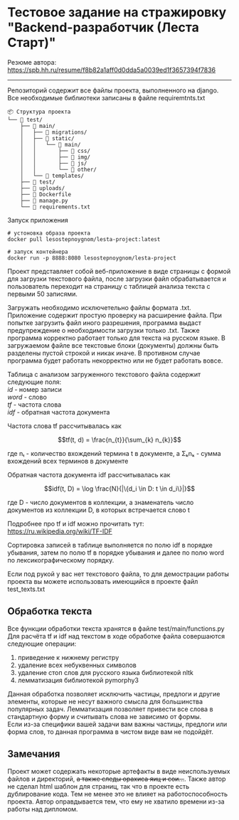 # Тестовое задание на стражировку "Backend-разработчик (Леста Старт)"
Резюме автора: https://spb.hh.ru/resume/f8b82a1aff0d0dda5a0039ed1f3657394f7836
____
Репозиторий содержит все файлы проекта, выполненного на django. Все необходимые библиотеки записаны в файле requiremtnts.txt
```text
📦 Структура проекта  
└── 📂 test/  
    ├── 📂 main/  
    │   ├── 📂 migrations/  
    │   ├── 📂 static/  
    │   │   └── 📂 main/  
    │   │       ├── 📂 css/  
    │   │       ├── 📂 img/   
    │   │       ├── 📂 js/  
    │   │       └── 📂 other/  
    │   └── 📂 templates/  
    ├── 📂 test/  
    ├── 📂 uploads/  
    ├── 📄 Dockerfile  
    ├── 📄 manage.py  
    └── 📄 requirements.txt  
```

Запуск приложения  
```console
# устоновка образа проекта
docker pull lesostepnoygnom/lesta-project:latest

# запуск контейнера
docker run -p 8888:8080 lesostepnoygnom/lesta-project
```

Проект представляет собой веб-приложение в виде страницы с формой для загрузки текстового файла, после загрузки файл обрабатывается и пользователь переходит на страницу с таблицей анализа текста с первыми 50 записями.

Загружать необходимо исключетельно файлы формата .txt. Приложение содержит простую проверку на расширение файла. При попытке загрузить файл иного разрешения, программа выдаст предупреждение о необходимости загрузки только .txt. Также программа корректно работает только для текста на русском языке.
В загружаемом файле все текстовые блоки (документы) должны быть разделены пустой строкой и никак иначе. В противном случае программа будет работать некорректно или не будет работать вовсе.

Таблица с анализом загруженного текстового файла содержит следующие поля:  
*id* - номер записи  
*word* - слово  
*tf* - частота слова  
*idf* - обратная частота документа

Частота слова tf рассчитывалась как
```math
tf(t, d) = \frac{n_{t}}{\sum_{k} n_{k}}
```
где nₜ - количество вхождений термина t в документе, а Σₖnₖ - сумма вхождений всех терминов в документе

Обратная частота документа idf рассчитывалась как
```math
idf(t, D) = \log \frac{N}{|\{d_i \in D: t \in d_i\}|}
```
где D - число документов в коллекции, а знаменатель число документов из коллекции D, в которых встречается слово t

Подробнее про tf и idf можно прочитать тут: https://ru.wikipedia.org/wiki/TF-IDF

Сортировка записей в таблице выполняется по полю idf в порядке убывания, затем по полю tf в порядке убывания и далее по полю word по лексикографическому порядку.

Если под рукой у вас нет текстового файла, то для демострации работы проекта вы можете использовать имеющийся в проекте файл test_texts.txt

## Обработка текста
Все функции обработки текста хранятся в файле test/main/functions.py  
Для расчёта tf и idf над текстом в ходе обработке файла совершаются следующие операции:  
1) приведение к нижнему регистру  
2) удаление всех небуквенных символов  
3) удаление стоп слов для русского языка библиотекой nltk  
4) лемматизация библиотекой pymorphy3
   
Данная обработка позволяет исключить частицы, предлоги и другие элементы, которые не несут важного смысла для большинства популярных задач. Лемматизация позволяет привести все слова в стандартную форму и считывать слова не зависимо от формы.  
Если из-за специфики вашей задачи вам важны частицы, предлоги или форма слов, то данная программа в чистом виде вам не подойдёт.

## Замечания
Проект может содержать некоторые артефакты в виде неиспользуемых файлов и директорий, ~~а также следы орахиса яиц и сои...~~. Также автор не сделал html шаблон для страниц, так что в проекте есть дублирование кода. Тем не менее это не влияет на работоспособность проекта. Автор оправдывается тем, что ему не хватило времени из-за работы над дипломом.
